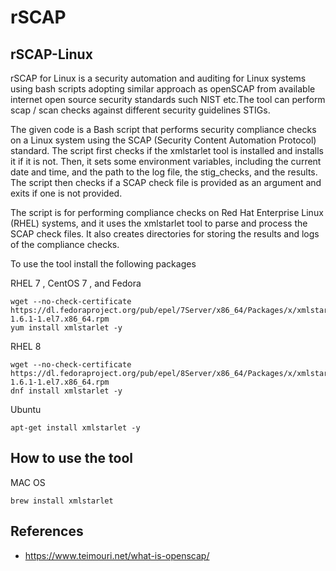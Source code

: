 # rSCAP


## rSCAP-Linux

rSCAP for Linux is a security automation and auditing for Linux systems using bash scripts adopting similar approach as openSCAP from available  internet  open source security standards such NIST etc.The tool can perform scap / scan checks against different security guidelines STIGs.

The given code is a Bash script that performs security compliance checks on a Linux system using the SCAP (Security Content Automation Protocol) standard. The script first checks if the xmlstarlet tool is installed and installs it if it is not. Then, it sets some environment variables, including the current date and time, and the path to the log file, the stig_checks, and the results. The script then checks if a SCAP check file is provided as an argument and exits if one is not provided.

The script is for performing compliance checks on Red Hat Enterprise Linux (RHEL) systems, and it uses the xmlstarlet tool to parse and process the SCAP check files. It also creates directories for storing the results and logs of the compliance checks.

To use the tool install the following packages

RHEL 7 , CentOS 7 , and Fedora 

```
wget --no-check-certificate https://dl.fedoraproject.org/pub/epel/7Server/x86_64/Packages/x/xmlstarlet-1.6.1-1.el7.x86_64.rpm
yum install xmlstarlet -y

```

 RHEL 8 

 ```
wget --no-check-certificate https://dl.fedoraproject.org/pub/epel/8Server/x86_64/Packages/x/xmlstarlet-1.6.1-1.el7.x86_64.rpm
dnf install xmlstarlet -y
 ```

Ubuntu 

```
apt-get install xmlstarlet -y

```
## How to use the tool

MAC OS


```
brew install xmlstarlet 

```
## References


* https://www.teimouri.net/what-is-openscap/

